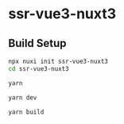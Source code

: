 # ssr-vue3-nuxt3

## Build Setup

```bash
npx nuxi init ssr-vue3-nuxt3
cd ssr-vue3-nuxt3

yarn

yarn dev

yarn build
```
